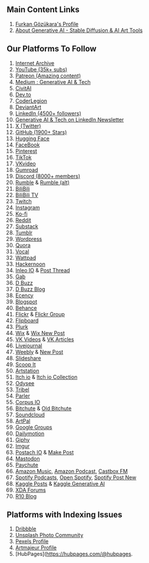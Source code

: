 ## Main Content Links

1.  [Furkan Gözükara's Profile](https://www.quora.com/profile/Furkan-Gözükara)
2.  [About Generative AI - Stable Diffusion & AI Art Tools](https://generativeaitutorials.quora.com/About-Generative-AI-Stable-Diffusion-AI-Art-Tools)

## Our Platforms To Follow

1.  [Internet Archive](https://archive.org/details/@archive.org/details/@furkan_g_z_kara/web-archive)
2.  [YouTube (35k+ subs)](https://www.youtube.com/SECourses)
3.  [Patreon (Amazing content)](https://www.patreon.com/SECourses)
4.  [Medium : Generative AI & Tech](https://medium.com/@furkangozukara)
5.  [CivitAI](https://civitai.com/user/SECourses)
6.  [Dev.to](https://dev.to/furkangozukara)
7.  [CoderLegion](https://coderlegion.com/user/FurkanGozukara)
8.  [DeviantArt](https://www.deviantart.com/monstermmorpg)
9.  [LinkedIn (4500+ followers)](https://www.linkedin.com/in/furkangozukara/)
10. [Generative AI & Tech on LinkedIn Newsletter](https://www.linkedin.com/newsletters/generative-ai-7018591715401842688/)
11. [X (Twitter)](https://x.com/GozukaraFurkan)
12. [GitHub (1900+ Stars)](https://github.com/FurkanGozukara/Stable-Diffusion)
13. [Hugging Face](https://huggingface.co/MonsterMMORPG)
14. [FaceBook](https://www.facebook.com/OfficialSECourses/)
15. [Pinterest](https://www.pinterest.com/SECoursesAI/)
16. [TikTok](https://www.tiktok.com/@www.tiktok.com/@secourses)
17. [VKvideo](https://vkvideo.ru/@club233235548)
18. [Gumroad](https://furkangozukara.gumroad.com/)
19. [Discord (8000+ members)](https://discord.com/servers/software-engineering-courses-secourses-772774097734074388)
20. [Rumble](https://rumble.com/c/SECourses) & [Rumble (alt)](https://rumble.com/c/c-6087714)
21. [BiliBili](https://space.bilibili.com/3494358894512529)
22. [BiliBili TV](https://www.bilibili.tv/en/space/1795494158)
23. [Twitch](https://www.twitch.tv/secourses)
24. [Instagram](https://www.instagram.com/gozukarafurkan/)
25. [Ko-fi](https://ko-fi.com/secourses)
26. [Reddit](https://www.reddit.com/r/SECourses)
27. [Substack](https://secourses.substack.com/)
28. [Tumblr](https://www.tumblr.com/secourses)
29. [Wordpress](https://secourses.wordpress.com/)
30. [Quora](https://generativeaitutorials.quora.com/)
31. [Vocal](https://vocal.media/authors/furkan-gozukara)
32. [Wattpad](https://www.wattpad.com/user/SECourses)
33. [Hackernoon](https://hackernoon.com/u/secourses)
34. [Inleo IO](https://inleo.io/profile/secourses) & [Post Thread](https://inleo.io/threads/foryou)
35. [Gab](https://gab.com/SECourses)
36. [D Buzz](https://d.buzz/@d.buzz/@furkangozukara)
37. [D Buzz Blog](https://blog.d.buzz/#/@furkangozukara)
38. [Ecency](https://ecency.com/@ecency.com/@furkangozukara/blog)
39. [Blogspot](https://furkangozukara.blogspot.com/)
40. [Behance](https://www.behance.net/SECourses)
41. [Flickr](https://www.flickr.com/photos/secourses/) & [Flickr Group](https://www.flickr.com/groups/secourses/)
42. [Flipboard](https://flipboard.com/@flipboard.com/@SECourses/)
43. [Plurk](https://www.plurk.com/SECourses)
44. [Wix](https://secourses.wixsite.com/generative-ai) & [Wix New Post](https://manage.wix.com/dashboard/9c381653-0bc7-4a0b-8cac-5fb80dea0be7/blog/posts?referralInfo=sidebar)
45. [VK Videos](https://vk.com/video/@vk.com/video/@furkangozukara) & [VK Articles](https://vk.com/@vk.com/@furkangozukara)
46. [Livejournal](https://secourses.livejournal.com/)
47. [Weebly](https://secourses.weebly.com/) & [New Post](https://www.weebly.com/editor/main.php#/)
48. [Slideshare](https://www.slideshare.net/furkangozukara)
49. [Scoop It](https://www.scoop.it/topic/generative-a-by-furkan-gozukara)
50. [Artstation](https://www.artstation.com/secourses)
52. [Itch io](https://secourses.itch.io/) & [Itch io Collection](https://itch.io/c/4537650/generative-ai-tutorials)
53. [Odysee](https://odysee.com/@odysee.com/@SECourses:b)
54. [Tribel](https://www.tribel.com/secourses/wall)
55. [Parler](https://app.parler.com/SECourses)
56. [Corpus IO](https://www.copus.io/secourses)
57. [Bitchute](https://www.bitchute.com/channel/SECourses/) & [Old Bitchute](https://old.bitchute.com/channel/SECourses/)
58. [Soundcloud](https://soundcloud.com/secourses)
59. [ArtPal](http://www.artpal.com/SECourses)
60. [Google Groups](https://groups.google.com/g/secourses)
61. [Dailymotion](https://www.dailymotion.com/SECourses)
62. [Giphy](https://giphy.com/channel/SECourses)
63. [Imgur](https://imgur.com/user/secourses)
64. [Postach IO](https://secourses.postach.io/) & [Make Post](https://www.evernote.com/client/web#/notebook/)
65. [Mastodon](https://mastodon.social/@mastodon.social/@furkangozukara)
66. [Paychute](https://www.paychute.com/c/stablediffusion)
67. [Amazon Music](https://music.amazon.com/podcasts/2647fd77-8807-451a-a485-741dded161d5/generative-ai-tutorials-stable-diffusion-tts-voice-cloning-deepfakes-llms-training-animation), [Amazon Podcast](https://podcasters.amazon.com/podcasts), [Castbox FM](https://castbox.fm/channel/Generative-AI-Tutorials:-Stable-Diffusion,-TTS,-Voice-Cloning,-DeepFakes,-LLMs,-Training,-Animation-id6206507)
68. [Spotify Podcasts](https://podcasters.spotify.com/pod/show/secourses), [Open Spotify](https://open.spotify.com/show/4JSC9JzClCC4OljLeWVKoo), [Spotify Post New](https://podcasters.spotify.com/pod/dashboard/home)
69. [Kaggle Posts](https://www.kaggle.com/furkangozukara/discussion) & [Kaggle Generative AI](https://www.kaggle.com/models/furkangozukara/generative-ai-tutorials-stable-diffusion-and-more/)
70. [XDA Forums](https://xdaforums.com/m/monstermmorpg.4813921/)
71. [R10 Blog](https://blog.r10.net/profil/secourses)

## Platforms with Indexing Issues

1.  [Dribbble](https://dribbble.com/SECourses)
2.  [Unsplash Photo Community](https://unsplash.com/@unsplash.com/@secourses)
3.  [Pexels Profile](https://www.pexels.com/@www.pexels.com/@furkan-gozukara-1459005062/)
4.  [Artmajeur Profile](https://www.artmajeur.com/furkan-gozukara-9198891)
5.  [HubPages](https://hubpages.com/@hubpages.
